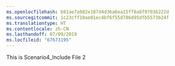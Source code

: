 ```yaml
---
ms.openlocfilehash: b91ae7a982e187d4d36a6ea15ff8a8f97036222d
ms.sourcegitcommit: 1c23cff10ae01ec4bf6f55d786d95dfb5573b24f
ms.translationtype: HT
ms.contentlocale: zh-CN
ms.lasthandoff: 07/09/2019
ms.locfileid: "67673195"
---
```

This is Scenario4_Include File 2
